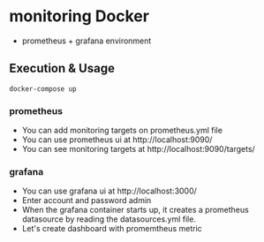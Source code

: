 # monitoring Docker
* prometheus + grafana environment

## Execution & Usage
```
docker-compose up 
```

### prometheus
* You can add monitoring targets on prometheus.yml file
* You can use prometheus ui at http://localhost:9090/
* You can see monitoring targets at http://localhost:9090/targets/

### grafana
* You can use grafana ui at http://localhost:3000/
* Enter account and password admin
* When the grafana container starts up, it creates a prometheus datasource by reading the datasources.yml file.
* Let's create dashboard with promemtheus metric

